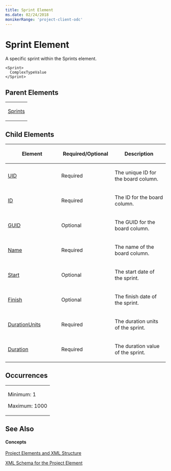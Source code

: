 ```yaml
---
title: Sprint Element
ms.date: 02/24/2018
monikerRange: 'project-client-odc'
---
```


# Sprint Element


A specific sprint within the  Sprints element. 



    <Sprint>
      ComplexTypeValue
    </Sprint>

## Parent Elements

<table>
<colgroup>
<col style="width: 100%" />
</colgroup>
<tbody>
<tr class="odd">
<td><p><a href="sprints-element.md">Sprints</a></p></td>
</tr>
</tbody>
</table>

## Child Elements

<table>
<colgroup>
<col style="width: 33%" />
<col style="width: 33%" />
<col style="width: 33%" />
</colgroup>
<thead>
<tr class="header">
<th><p>Element</p></th>
<th><p>Required/Optional</p></th>
<th><p>Description</p></th>
</tr>
</thead>
<tbody>
<tr class="odd">
<td><p><a href="uid-element.md">UID</a></p></td>
<td><p>Required</p></td>
<td><p>The unique ID for the board column.</p></td>
</tr>
<tr class="even">
<td><p><a href="id-element.md">ID</a></p></td>
<td><p>Required</p></td>
<td><p>The ID for the board column.</p></td>
</tr>
<tr class="odd">
<td><p><a href="guid-element.md">GUID</a></p></td>
<td><p>Optional</p></td>
<td><p>The GUID for the board column.</p></td>
</tr>
<tr class="even">
<td><p><a href="name-element.md">Name</a></p></td>
<td><p>Required</p></td>
<td><p>The name of the board column.</p></td>
</tr>
<tr class="odd">
<td><p><a href="start-element.md">Start</a></p></td>
<td><p>Optional</p></td>
<td><p>The start date of the sprint.</p></td>
</tr>
<tr class="even">
<td><p><a href="finish-element.md">Finish</a></p></td>
<td><p>Optional</p></td>
<td><p>The finish date of the sprint.</p></td>
</tr>
<tr class="odd">
<td><p><a href="durationunits-element.md">DurationUnits</a></p></td>
<td><p>Required</p></td>
<td><p>The duration units of the sprint.</p></td>
</tr>
<tr class="even">
<td><p><a href="duration-element.md">Duration</a></p></td>
<td><p>Required</p></td>
<td><p>The duration value of the sprint. </p></td>
</tr>
</tbody>
</table>

## Occurrences

<table>
<colgroup>
<col style="width: 100%" />
</colgroup>
<tbody>
<tr class="odd">
<td><p>Minimum: 1</p>
<p>Maximum: 1000</p></td>
</tr>
</tbody>
</table>

## See Also

#### Concepts

[Project Elements and XML Structure](project-elements-and-xml-structure.md)

[XML Schema for the Project Element](xml-schema-for-the-project-element.md)


